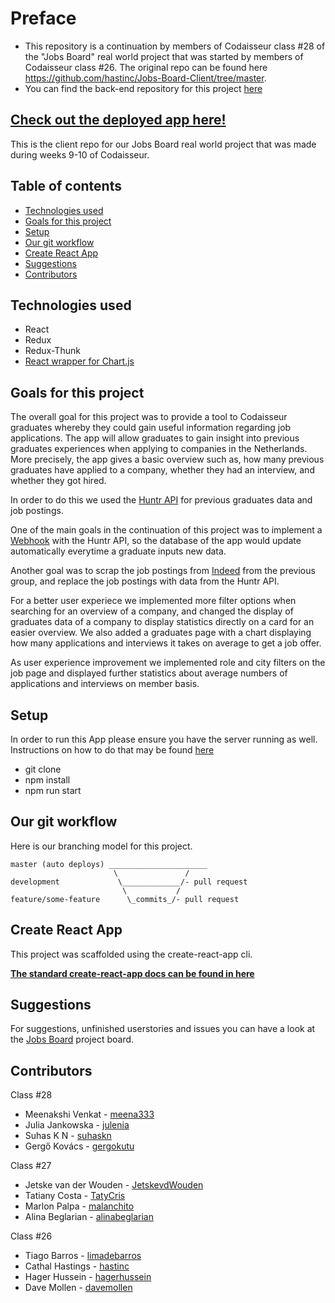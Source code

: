 # Preface
- This repository is a continuation by members of Codaisseur class #28 of the "Jobs Board" real world project that was started by members of Codaisseur class #26. The original repo can be found here https://github.com/hastinc/Jobs-Board-Client/tree/master.
- You can find the back-end repository for this project [here](https://github.com/Official-Codaisseur-Graduate/Jobs-Board-Server)

## [Check out the deployed app here!](https://jobs-board-client.herokuapp.com)

This is the client repo for our Jobs Board real world project that was made during
weeks 9-10 of Codaisseur.

## Table of contents

- [Technologies used](#Technologies-used)
- [Goals for this project](#Goals-for-this-project)
- [Setup](#Setup)
- [Our git workflow](#Our-git-workflow)
- [Create React App](#Create-React-App)
- [Suggestions](#Suggestions)
- [Contributors](#Contributors)

## Technologies used
- React
- Redux
- Redux-Thunk
- [React wrapper for Chart.js](https://github.com/jerairrest/react-chartjs-2)

## Goals for this project
The overall goal for this project was to provide a tool to Codaisseur graduates
whereby they could gain useful information regarding job applications. The app
will allow graduates to gain insight into previous graduates experiences when 
applying to companies in the Netherlands. More precisely, the app gives a basic
overview such as, how many previous graduates have applied to a company, whether 
they had an interview, and whether they got hired. 

In  order to do this we used the [Huntr API](https://docs.huntr.co/) for previous
graduates data and job postings.

One of the main goals in the continuation of this project was to implement a [Webhook](https://docs.huntr.co/) with the Huntr API, so the database of the app would update automatically everytime a graduate inputs new data.

Another goal was to scrap the job postings from [Indeed](https://www.npmjs.com/package/indeed-scraper) from the previous group, and replace the job postings with data from the Huntr API. 

For a better user experiece we implemented more filter options when searching for an overview of a company,
and changed the display of graduates data of a company to display statistics directly on a card for an easier overview. 
We also added a graduates page with a chart displaying how many applications and interviews it takes on average to get a job offer.

As user experience improvement we implemented role and city filters on the job page and displayed further statistics about average numbers of applications and interviews on member basis.


## Setup
In order to run this App please ensure you have the server running as well. 
Instructions on how to do that may be found [here](https://github.com/Official-Codaisseur-Graduate/Jobs-Board-Server)
- git clone
- npm install
- npm run start

## Our git workflow

Here is our branching model for this project.

```
master (auto deploys) ______________________
                       \               /
development             \_____________/- pull request
                         \           /
feature/some-feature      \_commits_/- pull request
```

## Create React App

This project was scaffolded using the create-react-app cli. 

**[The standard create-react-app docs can be found in here](https://github.com/facebook/create-react-app)**

## Suggestions

For suggestions, unfinished userstories and issues you can have a look at the [Jobs Board](https://github.com/orgs/Official-Codaisseur-Graduate/projects/3) project board.

## Contributors

Class #28

- Meenakshi Venkat - [meena333](https://github.com/meena333)
- Julia Jankowska - [julenia](https://github.com/meena333)
- Suhas K N - [suhaskn](https://github.com/meena333)
- Gergő Kovács - [gergokutu](https://github.com/meena333)

Class #27

- Jetske van der Wouden - [JetskevdWouden](https://github.com/JetskevdWouden)
- Tatiany Costa - [TatyCris](https://github.com/TatyCris)
- Marlon Palpa - [malanchito](https://github.com/malanchito)
- Alina Beglarian - [alinabeglarian](https://github.com/alinabeglarian)


Class #26

- Tiago Barros - [limadebarros](https://github.com/limadebarros)
- Cathal Hastings - [hastinc](https://github.com/hastinc)
- Hager Hussein - [hagerhussein](https://github.com/hagerhussein)
- Dave Mollen - [davemollen](https://github.com/davemollen)
